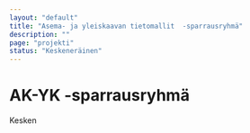 ```yaml
---
layout: "default"
title: "Asema- ja yleiskaavan tietomallit  -sparrausryhmä"
description: ""
page: "projekti"
status: "Keskeneräinen"
---
```

# AK-YK -sparrausryhmä

Kesken